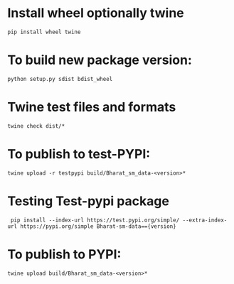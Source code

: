 # Install wheel optionally twine
```shell
pip install wheel twine
```

# To build new package version:

```shell
python setup.py sdist bdist_wheel
```


# Twine test files and formats
```shell
twine check dist/*
```

# To publish to test-PYPI:
```shell
twine upload -r testpypi build/Bharat_sm_data-<version>*
```

# Testing Test-pypi package

```shell
 pip install --index-url https://test.pypi.org/simple/ --extra-index-url https://pypi.org/simple Bharat-sm-data=={version}
```


# To publish to PYPI:
```shell
twine upload build/Bharat_sm_data-<version>*
```